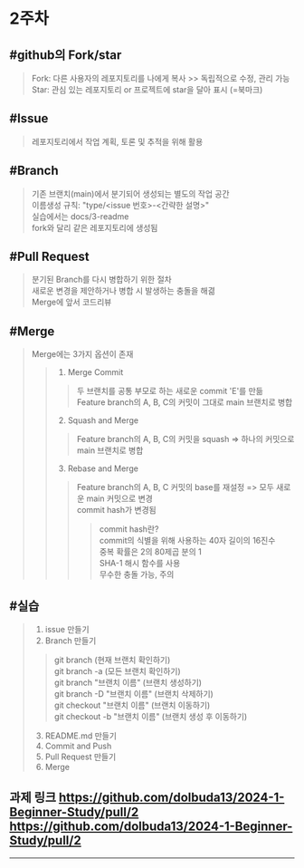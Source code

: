 2주차
==============================
#github의 Fork/star
----------------------
>Fork: 다른 사용자의 레포지토리를 나에게 복사 >> 독립적으로 수정, 관리 가능     
>Star: 관심 있는 레포지토리 or 프로젝트에 star을 달아 표시 (=북마크)

#Issue
--------------
>레포지토리에서 작업 계획, 토론 및 추적을 위해 활용

#Branch
--------------
>기존 브랜치(main)에서 분기되어 생성되는 별도의 작업 공간     
>이름생성 규칙: "type/<issue 번호>-<간략한 설명>"    
>실습에서는 docs/3-readme     
>fork와 달리 같은 레포지토리에 생성됨

#Pull Request
--------------
>분기된 Branch를 다시 병합하기 위한 절차    
>새로운 변경을 제안하거나 병합 시 발생하는 충돌을 해겲    
>Merge에 앞서 코드리뷰     

#Merge
---------------
>Merge에는 3가지 옵션이 존재
>>1. Merge Commit
>>>두 브랜치를 공통 부모로 하는 새로운 commit 'E'를 만듦    
>>>Feature branch의 A, B, C의 커밋이 그대로 main 브랜치로 병합    
>>2. Squash and Merge
>>>Feature branch의 A, B, C의 커밋을 squash => 하나의 커밋으로 main 브랜치로 병합    
>>3. Rebase and Merge
>>>Feature branch의 A, B, C 커밋의 base를 재설정 => 모두 새로운 main 커밋으로 변경    
>>>commit hash가 변경됨    
>>>>commit hash란?     
>>>>commit의 식별을 위해 사용하는 40자 길이의 16진수     
>>>>중복 확률은 2의 80제곱 분의 1     
>>>>SHA-1 해시 함수를 사용    
>>>무수한 충돌 가능, 주의

#실습
--------------
>1. issue 만들기
>2. Branch 만들기
>> git branch (현재 브랜치 확인하기)     
>> git branch -a (모든 브랜치 확인하기)     
>> git branch "브랜치 이름" (브랜치 생성하기)     
>> git branch -D "브랜치 이름" (브랜치 삭제하기)      
>> git checkout "브랜치 이름" (브랜치 이동하기)      
>> git checkout -b "브랜치 이름" (브랜치 생성 후 이동하기)      
>3. README.md 만들기    
>4. Commit and Push    
>5. Pull Request 만들기    
>6. Merge    

과제 링크
https://github.com/dolbuda13/2024-1-Beginner-Study/pull/2
<https://github.com/dolbuda13/2024-1-Beginner-Study/pull/2>
---------

--------
